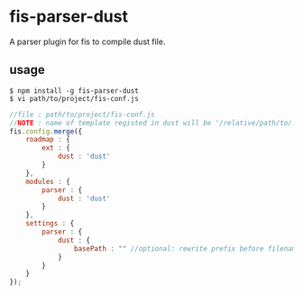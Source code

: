 # fis-parser-dust

A parser plugin for fis to compile dust file.

## usage

    $ npm install -g fis-parser-dust
    $ vi path/to/project/fis-conf.js

```javascript
//file : path/to/project/fis-conf.js
//NOTE : name of template registed in dust will be '/relative/path/to/.dust/file', one more '/' than the output of grunt-dust.
fis.config.merge({
    roadmap : {
        ext : {
            dust : 'dust'
        }
    },
    modules : {
        parser : {
            dust : 'dust'
        }
    },
    settings : {
        parser : {
            dust : {
                basePath : "" //optional: rewrite prefix before filename
            }
        }
    }
});
```
